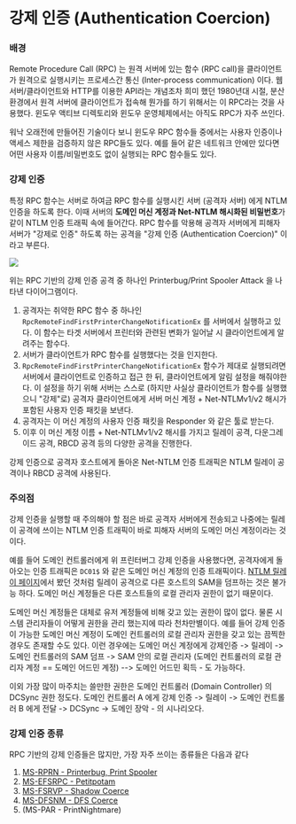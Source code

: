 # 강제 인증 (Authentication Coercion)

### 배경&#x20;

Remote Procedure Call (RPC) 는 원격 서버에 있는 함수 (RPC call)을 클라이언트가 원격으로 실행시키는 프로세스간 통신 (Inter-process communication) 이다. 웹 서버/클라이언트와 HTTP를 이용한   API라는 개념조차 희미 했던 1980년대 시절, 분산환경에서 원격 서버에 클라이언트가 접속해 뭔가를 하기 위해서는 이 RPC라는 것을 사용했다. 윈도우 액티브 디렉토리와 윈도우 운영체제에서는 아직도 RPC가 자주 쓰인다. &#x20;

워낙 오래전에 만들어진 기술이다 보니 윈도우 RPC 함수들 중에서는 사용자 인증이나 액세스 제한을 검증하지 않은 RPC들도 있다. 예를 들어 같은 네트워크 안에만 있다면 어떤 사용자 이름/비밀번호도 없이 실행되는 RPC 함수들도 있다.

### 강제 인증 &#x20;

특정 RPC 함수는 서버로 하여금 RPC 함수를 실행시킨 서버 (공격자 서버) 에게 NTLM 인증을 하도록 한다. 이때 서버의 **도메인 머신 계정과 Net-NTLM 해시화된 비밀번호**가 같이 NTLM 인증 트래픽 속에 들어간다. RPC 함수를 악용해 공격자 서버에게 피해자 서버가 "강제로 인증" 하도록 하는 공격을 "강제 인증 (Authentication Coercion)" 이라고 부른다. &#x20;

![](../../.gitbook/assets/print-spooler-rpc.drawio\(2\).png)

위는 RPC 기반의 강제 인증 공격 중 하나인 Printerbug/Print Spooler Attack 을 나타낸 다이어그램이다.&#x20;

1. 공격자는 취약한 RPC 함수 중 하나인 `RpcRemoteFindFirstPrinterChangeNotificationEx` 를 서버에서 실행하고 있다. 이 함수는 타겟 서버에서 프린터와 관련된 변화가 일어날 시 클라이언트에게 알려주는 함수다.&#x20;
2. 서버가 클라이언트가 RPC 함수를 실행했다는 것을 인지한다.&#x20;
3. `RpcRemoteFindFirstPrinterChangeNotificationEx`  함수가 제대로 실행되려면 서버에서 클라이언트로 인증하고 접근 한 뒤, 클라이언트에게 알림 설정을 해줘야한다. 이 설정을 하기 위해 서버는 스스로 (하지만 사실상 클라이언트가 함수를 실행했으니 "강제"로) 공격자 클라이언트에게 서버 머신 계정 + Net-NTLMv1/v2 해시가 포함된 사용자 인증 패킷을 보낸다.&#x20;
4. 공격자는 이 머신 계정의 사용자 인증 패킷을 Responder 와 같은 툴로 받는다.&#x20;
5. 이후 이 머신 계정 이름 + Net-NTLMv1/v2 해시를  가지고 릴레이 공격, 다운그레이드 공격, RBCD 공격 등의 다양한 공격을 진행한다.&#x20;

강제 인증으로 공격자 호스트에게 돌아온 Net-NTLM 인증 트래픽은 NTLM 릴레이 공격이나 RBCD 공격에 사용된다.&#x20;

### 주의점&#x20;

강제 인증을 실행할 때 주의해야 할 점은 바로 공격자 서버에게 전송되고 나중에는 릴레이 공격에 쓰이는 NTLM 인증 트래픽이 바로 피해자 서버의 도메인 머신 계정이라는 것이다.&#x20;

예를 들어 도메인 컨트롤러에게 위 프린터버그 강제 인증을 사용했다면, 공격자에게 돌아오는 인증 트래픽은 `DC01$` 와 같은 도메인 머신 계정의 인증 트래픽이다. [NTLM 릴레이 페이지](../ntlm-relay/)에서 봤던 것처럼 릴레이 공격으로 다른 호스트의 SAM을 덤프하는 것은 불가능 하다. 도메인 머신 계정들은 다른 호스트들의 로컬 관리자 권한이 없기 때문이다.&#x20;

도메인 머신 계정들은 대체로 유저 계정들에 비해 갖고 있는 권한이 많이 없다. 물론 시스템 관리자들이 어떻게 권한을 관리 했는지에 따라 천차만별이다. 예를 들어 강제 인증이 가능한 도메인 머신 계정이 도메인 컨트롤러의 로컬 관리자 권한을 갖고 있는 끔찍한  경우도 존재할 수도 있다. 이런 경우에는 도메인 머신 계정에게 강제인증 -> 릴레이 -> 도메인 컨트롤러의 SAM 덤프 -> SAM 안의 로컬 관리자 (도메인 컨트롤러의 로컬 관리자 계정 == 도메인 어드민 계정) --> 도메인 어드민 획득 - 도 가능하다.&#x20;

이외 가장 많이 마주치는 쓸만한 권한은 도메인 컨트롤러 (Domain Controller) 의 DCSync 권한 정도다. 도메인 컨트롤러 A 에게 강제 인증 -> 릴레이 -> 도메인 컨트롤러 B 에게 전달 -> DCSync -> 도메인 장악 - 의 시나리오다. &#x20;



### 강제 인증 종류&#x20;

RPC 기반의 강제 인증들은 많지만, 가장 자주 쓰이는 종류들은 다음과 같다

1. [MS-RPRN - Printerbug, Print Spooler ](ms-rprn.md)
2. [MS-EFSRPC - Petitpotam ](ms-efsrpc.md)
3. [MS-FSRVP - Shadow Coerce ](ms-fsrvp.md)
4. [MS-DFSNM - DFS Coerce](ms-dfsnm.md)&#x20;
5. (MS-PAR - PrintNightmare)&#x20;
